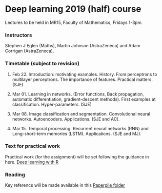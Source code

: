 # Deep learning 2019 (half) course

Lectures to be held in MR15, Faculty of Mathematics, Fridays 1-3pm.


### Instructors

Stephen J Eglen (Maths), Martin Johnson (AstraZeneca) and Adam
Corrigan (AstraZeneca).


### Timetable (subject to revision)

1. Feb 22.  Introduction: motivating examples.  History.  From
   perceptrons to multilayer perceptrons.  The importance of features.
   Practical matters.  (SJE)

2. Mar 01.  Learning in networks.  (Error functions, Back propagation,
   automatic differentiation, gradient-descent methods).  First
   examples at classification.  Hyper-parameters. (SJE)
   
3. Mar 08.  Image classification and segmentation.  Convolutional
   neural networks. Autoencoders. Applications. (SJE and AC).
   
4. Mar 15.  Temporal processing.  Recurrent neural networks (RNN) and
   Long-short-term memories (LSTM).  Applications.  (SJE and MJ).

### Text for practical work

Practical work (for the assignment) will be set following the guidance
in here.
[Deep learning with R](https://www.manning.com/books/deep-learning-with-r)


### Reading

Key referencs will be made available in this [Paperpile folder](https://paperpile.com/shared/pb4w0p)





